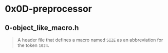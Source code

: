 # 0x0D-preprocessor

## 0-object_like_macro.h
> A header file that defines a macro named ``` SIZE ``` as an abbreviation for the token ``` 1024 ```.


